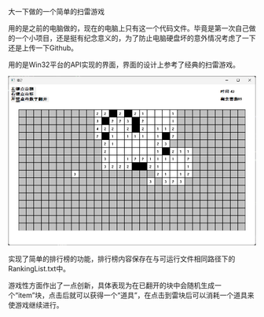 大一下做的一个简单的扫雷游戏

用的是之前的电脑做的，现在的电脑上只有这一个代码文件。毕竟是第一次自己做的一个小项目，还是挺有纪念意义的，为了防止电脑硬盘坏的意外情况考虑了一下还是上传一下Github。

用的是Win32平台的API实现的界面，界面的设计上参考了经典的扫雷游戏。

![](./Screenshot.png)

实现了简单的排行榜的功能，排行榜内容保存在与可运行文件相同路径下的RankingList.txt中。

游戏性方面作出了一点创新，具体表现为在已翻开的块中会随机生成一个“item”块，点击后就可以获得一个“道具”，在点击到雷块后可以消耗一个道具来使游戏继续进行。
